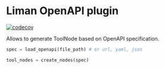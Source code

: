 # Liman OpenAPI plugin

[![codecov](https://codecov.io/gh/gurobokum/liman/graph/badge.svg?token=PMKWXNBF1K&component=python/liman_openapi)](https://codecov.io/gh/gurobokum/liman?components[0]=python/liman_openapi)

Allows to generate ToolNode based on OpenAPI specification.

```python
spec = load_openapi(file_path) # or url, yaml, json

tool_nodes = create_nodes(spec)
```
